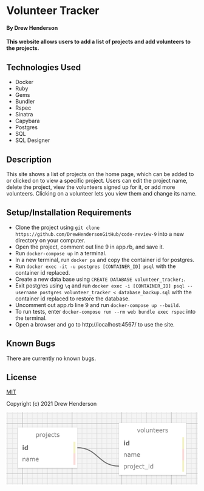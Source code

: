 # Volunteer Tracker

#### By Drew Henderson

#### This website allows users to add a list of projects and add volunteers to the projects.

## Technologies Used

* Docker
* Ruby
* Gems
* Bundler
* Rspec
* Sinatra
* Capybara
* Postgres
* SQL
* SQL Designer

## Description

This site shows a list of projects on the home page, which can be added to or clicked on to view a specific project. Users can edit the project name, delete the project, view the volunteers signed up for it, or add more volunteers. Clicking on a volunteer lets you view them and change its name.

## Setup/Installation Requirements

* Clone the project using ```git clone https://github.com/DrewHendersonGitHub/code-review-9``` into a new directory on your computer.
* Open the project, comment out line 9 in app.rb, and save it.
* Run ```docker-compose up``` in a terminal.
* In a new terminal, run ```docker ps``` and copy the container id for postgres.
* Run ```docker exec -it -u postgres [CONTAINER_ID] psql``` with the container id replaced.
* Create a new data base using ```CREATE DATABASE volunteer_tracker;```.
* Exit postgres using ```\q``` and run ```docker exec -i [CONTAINER_ID] psql --username postgres volunteer_tracker < database_backup.sql``` with the container id replaced to restore the database.
* Uncomment out app.rb line 9 and run ```docker-compose up --build```.
* To run tests, enter ```docker-compose run --rm web bundle exec rspec``` into the terminal.
* Open a browser and go to http://localhost:4567/ to use the site.


## Known Bugs

There are currently no known bugs.

## License

[MIT](https://opensource.org/licenses/MIT)

Copyright (c) 2021 Drew Henderson

![image_of_database_schema](./map.png)